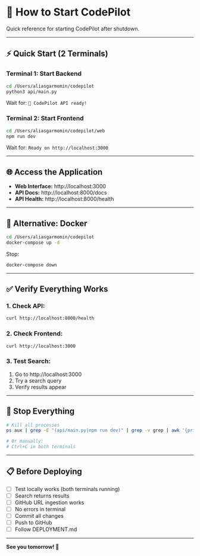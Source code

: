 # 🚀 How to Start CodePilot

Quick reference for starting CodePilot after shutdown.

---

## ⚡ **Quick Start (2 Terminals)**

### **Terminal 1: Start Backend**
```bash
cd /Users/aliasgarmomin/codepilot
python3 api/main.py
```

Wait for: `🚀 CodePilot API ready!`

### **Terminal 2: Start Frontend**
```bash
cd /Users/aliasgarmomin/codepilot/web
npm run dev
```

Wait for: `Ready on http://localhost:3000`

---

## 🌐 **Access the Application**

- **Web Interface:** http://localhost:3000
- **API Docs:** http://localhost:8000/docs
- **API Health:** http://localhost:8000/health

---

## 🐳 **Alternative: Docker**

```bash
cd /Users/aliasgarmomin/codepilot
docker-compose up -d
```

Stop:
```bash
docker-compose down
```

---

## ✅ **Verify Everything Works**

### **1. Check API:**
```bash
curl http://localhost:8000/health
```

### **2. Check Frontend:**
```bash
curl http://localhost:3000
```

### **3. Test Search:**
1. Go to http://localhost:3000
2. Try a search query
3. Verify results appear

---

## 🛑 **Stop Everything**

```bash
# Kill all processes
ps aux | grep -E "(api/main.py|npm run dev)" | grep -v grep | awk '{print $2}' | xargs kill -9

# Or manually:
# Ctrl+C in both terminals
```

---

## 📋 **Before Deploying**

- [ ] Test locally works (both terminals running)
- [ ] Search returns results
- [ ] GitHub URL ingestion works
- [ ] No errors in terminal
- [ ] Commit all changes
- [ ] Push to GitHub
- [ ] Follow DEPLOYMENT.md

---

**See you tomorrow! 👋**

